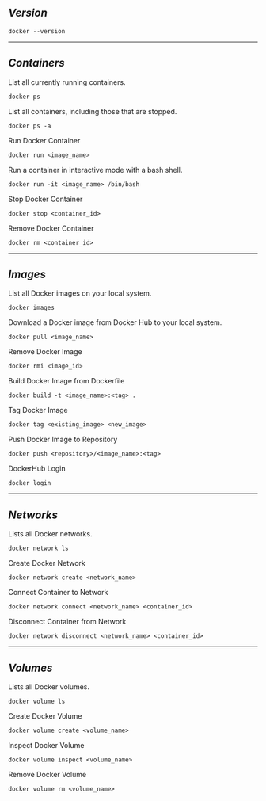 ## _Version_

```
docker --version
```

---

## _Containers_

List all currently running containers.

```
docker ps
```

List all containers, including those that are stopped.

```
docker ps -a
```

Run Docker Container

```
docker run <image_name>
```

Run a container in interactive mode with a bash shell.

```
docker run -it <image_name> /bin/bash
```

Stop Docker Container

```
docker stop <container_id>
```

Remove Docker Container

```
docker rm <container_id>
```

---

## _Images_

List all Docker images on your local system.

```
docker images
```

Download a Docker image from Docker Hub to your local system.

```
docker pull <image_name>
```

Remove Docker Image

```
docker rmi <image_id>
```

Build Docker Image from Dockerfile

```
docker build -t <image_name>:<tag> .
```

Tag Docker Image

```
docker tag <existing_image> <new_image>
```

Push Docker Image to Repository

```
docker push <repository>/<image_name>:<tag>
```

DockerHub Login

```
docker login
```

---

## _Networks_

Lists all Docker networks.

```
docker network ls
```

Create Docker Network

```
docker network create <network_name>
```

Connect Container to Network

```
docker network connect <network_name> <container_id>
```

Disconnect Container from Network

```
docker network disconnect <network_name> <container_id>
```

---

## _Volumes_

Lists all Docker volumes.

```
docker volume ls
```

Create Docker Volume

```
docker volume create <volume_name>
```

Inspect Docker Volume

```
docker volume inspect <volume_name>
```

Remove Docker Volume

```
docker volume rm <volume_name>
```
